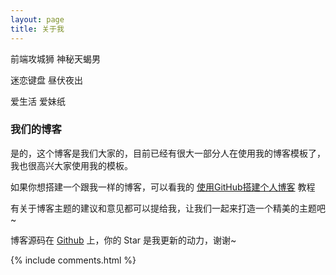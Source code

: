 ```yaml
---
layout: page
title: 关于我 
---
```


前端攻城狮    神秘天蝎男
<p>
迷恋键盘   昼伏夜出
<p>
爱生活   爱妹纸

<p>

<h3> 我们的博客 </h3>  

<p>

是的，这个博客是我们大家的，目前已经有很大一部分人在使用我的博客模板了，我也很高兴大家使用我的模板。

<p>

如果你想搭建一个跟我一样的博客，可以看我的 
<a href="https://mypirlo.github.io/2018/03/%E4%BD%BF%E7%94%A8GitHub%E6%90%AD%E5%BB%BA%E4%B8%AA%E4%BA%BA%E5%8D%9A%E5%AE%A2/"> 使用GitHub搭建个人博客</a>
教程

<p>

有关于博客主题的建议和意见都可以提给我，让我们一起来打造一个精美的主题吧~ 

<p> 

博客源码在 <a target="_blank" href="https://github.com/myPirlo/myPirlo.github.io/">Github</a> 上，你的 Star 是我更新的动力，谢谢~

<p> 

<p> 

<p> 


{% include comments.html %}

